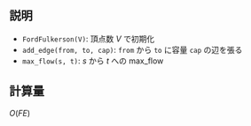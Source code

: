 ## 説明

- `FordFulkerson(V)`: 頂点数 $V$ で初期化
- `add_edge(from, to, cap)`: `from` から `to` に容量 `cap` の辺を張る
- `max_flow(s, t)`: $s$ から $t$ への max_flow

## 計算量

$O(FE)$